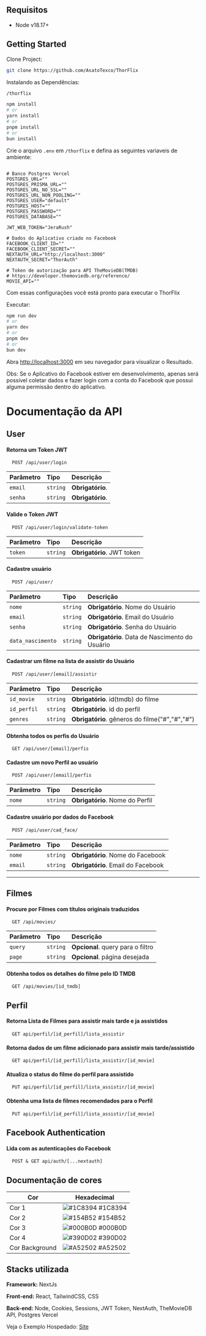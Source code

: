 ## Requisitos

- Node v18.17+

## Getting Started

Clone Project:
```bash
git clone https://github.com/AsatoTexco/ThorFlix
```

Instalando as Dependências:
```bash
/thorflix

npm install
# or
yarn install
# or 
pnpm install
# or 
bun install 
```
Crie o arquivo `.env` em `/thorflix` e defina as seguintes variaveis de ambiente:
```env

# Banco Postgres Vercel
POSTGRES_URL=""
POSTGRES_PRISMA_URL=""
POSTGRES_URL_NO_SSL=""
POSTGRES_URL_NON_POOLING=""
POSTGRES_USER="default"
POSTGRES_HOST=""
POSTGRES_PASSWORD=""
POSTGRES_DATABASE=""

JWT_WEB_TOKEN="JeraRush"

# Dados do Aplicativo criado no Facebook
FACEBOOK_CLIENT_ID=""
FACEBOOK_CLIENT_SECRET=""
NEXTAUTH_URL="http://localhost:3000"
NEXTAUTH_SECRET="ThorAuth"

# Token de autorização para API TheMovieDB(TMDB)
# https://developer.themoviedb.org/reference/
MOVIE_API=""

```
Com essas configurações você está pronto para executar o ThorFlix

Executar:
```bash
npm run dev
# or
yarn dev
# or
pnpm dev
# or
bun dev
```


Abra [http://localhost:3000](http://localhost:3000) em seu navegador para visualizar o Resultado.

Obs: Se o Aplicativo do Facebook estiver em desenvolvimento, apenas será possível coletar dados e fazer login com a conta do Facebook que possui alguma permissão dentro do aplicativo.
 

 
# Documentação da API

## User

#### Retorna um Token JWT

```http
  POST /api/user/login
```

| Parâmetro   | Tipo       | Descrição                           |
| :---------- | :--------- | :---------------------------------- |
| `email` | `string` | **Obrigatório**. |
| `senha` | `string` | **Obrigatório**.  |


#### Valide o Token JWT 

```http
  POST /api/user/login/validate-token
```

| Parâmetro   | Tipo       | Descrição                           |
| :---------- | :--------- | :---------------------------------- |
| `token` | `string` | **Obrigatório**. JWT token | 


#### Cadastre usuário 
```http
  POST /api/user/
```
| Parâmetro   | Tipo       | Descrição                           |
| :---------- | :--------- | :---------------------------------- |
| `nome` | `string` | **Obrigatório**. Nome do Usuário |
| `email` | `string` | **Obrigatório**. Email do Usuário |
| `senha` | `string` | **Obrigatório**. Senha do Usuário |
| `data_nascimento` | `string` | **Obrigatório**. Data de Nascimento do Usuário |


#### Cadastrar um filme na lista de assistir do Usuário
```http
  POST /api/user/[email]/assistir
```

| Parâmetro   | Tipo       | Descrição                           |
| :---------- | :--------- | :---------------------------------- |
| `id_movie` | `string` | **Obrigatório**. id(tmdb) do filme |
| `id_perfil` | `string` | **Obrigatório**. id do perfil |
| `genres` | `string` | **Obrigatório**. gêneros do filme("#","#","#") |



#### Obtenha todos os perfis do Usuário
```http
  GET /api/user/[email]/perfis
```
#### Cadastre um novo Perfil ao usuário
```http
  POST /api/user/[email]/perfis
```
| Parâmetro   | Tipo       | Descrição                           |
| :---------- | :--------- | :---------------------------------- |
| `nome` | `string` | **Obrigatório**. Nome do Perfil |

#### Cadastre usuário por dados do Facebook
```http
  POST /api/user/cad_face/
```
| Parâmetro   | Tipo       | Descrição                           |
| :---------- | :--------- | :---------------------------------- |
| `nome` | `string` | **Obrigatório**. Nome do Facebook |
| `email` | `string` | **Obrigatório**. Email do Facebook |

---
## Filmes
#### Procure por Filmes com títulos originais traduzidos
```http
  GET /api/movies/
```
| Parâmetro   | Tipo       | Descrição                                   |
| :---------- | :--------- | :------------------------------------------ |
| `query`      | `string` | **Opcional**. query para o filtro |
| `page`      | `string` | **Opcional**. página desejada |

#### Obtenha todos os detalhes do filme pelo ID TMDB
```http
  GET /api/movies/[id_tmdb]
```
 

## Perfil

#### Retorna Lista de Filmes para assistir mais tarde e ja assistidos
```http
  GET api/perfil/[id_perfil]/lista_assistir
```

#### Retorna dados de um filme adicionado para assistir mais tarde/assistido
```http
  GET api/perfil/[id_perfil]/lista_assistir/[id_movie]
```

#### Atualiza o status do filme do perfil para assistido
```http
  PUT api/perfil/[id_perfil]/lista_assistir/[id_movie]
```

#### Obtenha uma lista de filmes recomendados para o Perfil
```http
  PUT api/perfil/[id_perfil]/lista_assistir/[id_movie]
```
 
## Facebook Authentication

 #### Lida com as autenticações do Facebook 
```http
  POST & GET api/auth/[...nextauth]
```


 ## Documentação de cores

| Cor               | Hexadecimal                                                |
| ----------------- | ---------------------------------------------------------------- |
| Cor 1       | ![#1C8394](https://via.placeholder.com/10/1C8394?text=+) #1C8394 |
| Cor 2       | ![#154B52](https://via.placeholder.com/10/154B52?text=+) #154B52 |
| Cor 3       | ![#000B0D](https://via.placeholder.com/10/000B0D?text=+) #000B0D |
| Cor 4       | ![#390D02](https://via.placeholder.com/10/390D02?text=+) #390D02 |
| Cor Background       | ![#A52502](https://via.placeholder.com/10/A52502?text=+) #A52502 |
 
 
 


## Stacks utilizada

**Framework:** NextJs

**Front-end:** React, TailwindCSS, CSS

**Back-end:** Node, Cookies, Sessions, JWT Token, NextAuth, TheMovieDB API, Postgres Vercel

Veja o Exemplo Hospedado:
[Site](https://sertao-rush-kldexnywa-asatotexcos-projects.vercel.app/)